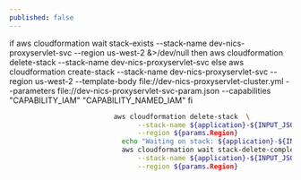 ```yaml
---
published: false
---
```

if aws cloudformation wait stack-exists --stack-name dev-nics-proxyservlet-svc --region us-west-2 &>/dev/null 
then
    aws cloudformation delete-stack --stack-name dev-nics-proxyservlet-svc
else
    aws cloudformation create-stack --stack-name dev-nics-proxyservlet-svc --region us-west-2 --template-body file://dev-nics-proxyservlet-cluster.yml --parameters file://dev-nics-proxyservlet-svc-param.json --capabilities "CAPABILITY_IAM" "CAPABILITY_NAMED_IAM"
fi


```bash
                          aws cloudformation delete-stack  \
                                --stack-name ${application}-${INPUT_JSON_FILE}-${params.ENVIRONMENT} \
                                --region ${params.Region}
                            echo "Waiting on stack: ${application}-${INPUT_JSON_FILE}-${params.ENVIRONMENT} to be deleted..."
                            aws cloudformation wait stack-delete-complete  \
                                --stack-name ${application}-${INPUT_JSON_FILE}-${params.ENVIRONMENT} \
                                --region ${params.Region}
```